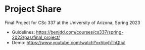 # Project Share
Final Project for CSc 337 at the University of Arizona, Spring 2023
- Guidelines: https://benjdd.com/courses/cs337/spring-2023/pas/final_project/
- Demo: https://www.youtube.com/watch?v=VoyhThQtiuI
